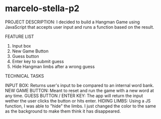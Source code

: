 # marcelo-stella-p2
PROJECT DESCRIPTION:
I decided to build a Hangman Game using JavaScript that accepts user input and runs a function based on the result.

FEATURE LIST
1. Input box
2. New Game Button
3. Guess button
4. Enter key to submit guess
5. Hide Hangman limbs after a wrong guess

TECHNICAL TASKS

INPUT BOX: Returns user's input to be compared to an internal word bank.
NEW GAME BUTTON: Meant to reset and run the game with a new word at any time.
GUESS BUTTON / ENTER KEY: The app will return the input wether the user clicks the button or hits enter.
HIDING LIMBS: Using a JS function, I was able to "hide" the limbs. I just changed the color to the same as the background
            to make them think it has disappeared.